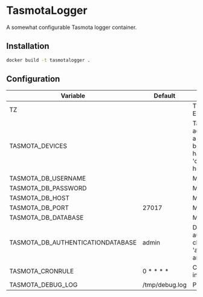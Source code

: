 # TasmotaLogger

A somewhat configurable Tasmota logger container.

## Installation

```bash
docker build -t tasmotalogger .
```

## Configuration

| Variable                          | Default        | Description.                                                                                                                                      |
| --------------------------------- | -------------- | ------------------------------------------------------------------------------------------------------------------------------------------------- |
| TZ                                |                | Timezone, e.g. Europe/Helsinki.                                                                                                                   |
| TASMOTA_DEVICES                   |                | Tasmota devices, IP addresses separated by a space. Addresses can be domains and can have nicknames. E. g. 'office:192.168.1.10 home:example.com' |
| TASMOTA_DB_USERNAME               |                | MongoDB username.                                                                                                                                 |
| TASMOTA_DB_PASSWORD               |                | MongoDB password.                                                                                                                                 |
| TASMOTA_DB_HOST                   |                | MongoDB host.                                                                                                                                     |
| TASMOTA_DB_PORT                   | 27017          | MongoDB port.                                                                                                                                     |
| TASMOTA_DB_DATABASE               |                | MongoDB database.                                                                                                                                 |
| TASMOTA_DB_AUTHENTICATIONDATABASE | admin          | Database against which authentication is checked. Mongodump's 'authenticationDatabase' argument.                                                  |
| TASMOTA_CRONRULE                  | 0 \* \* \* \*  | Crontab rule defining interval of backing up.                                                                                                     |
| TASMOTA_DEBUG_LOG                 | /tmp/debug.log | Path to debug log.                                                                                                                                |
